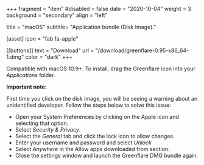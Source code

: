 +++
fragment = "item"
#disabled = false
date = "2020-10-04"
weight = 3
background = "secondary"
align = "left"

title = "macOS"
subtitle= "Application bundle (Disk Image)."


[asset]
  icon = "fab fa-apple"

[[buttons]]
  text = "Download"
  url = "/download/greenflare-0.95-x86_64-1.dmg"
  color = "dark"
+++

Compatible with macOS 10.9+. To install, drag the Greenflare icon into your <i>Applications</i> folder.

<b>Important note:</b>

First time you click on the disk image, you will be seeing a warning about an unidentified developer. Follow the steps below to solve this issue:
- Open your System Preferences by clicking on the Apple icon and selecting that option.
- Select <i>Security & Privacy</i>.
- Select the <i>General</i> tab and click the lock icon to allow changes.
- Enter your username and password and select <i>Unlock</i>
- Select <i>Anywhere</i> in the Allow apps downloaded from section.
- Close the settings window and launch the Greenflare DMG bundle again.